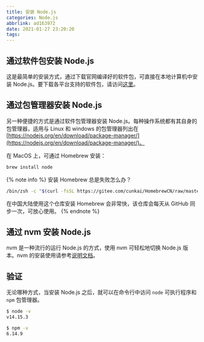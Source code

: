```yaml
---
title: 安装 Node.js
categories: Node.js
abbrlink: ad163972
date: 2021-01-27 23:20:20
tags:
---
```


## 通过软件包安装 Node.js

这是最简单的安装方式，通过下载官网编译好的软件包，可直接在本地计算机中安装 Node.js。要下载各平台支持的软件包，请访问[这里](https://nodejs.org/en/download/)。

<!-- more -->

## 通过包管理器安装 Node.js

另一种便捷的方式是通过软件包管理器安装 Node.js。每种操作系统都有其自身的包管理器，适用与 Linux 和 windows 的包管理器列出在 [https://nodejs.org/en/download/package-manager/](https://nodejs.org/en/download/package-manager/)。

在 MacOS 上，可通过 Homebrew 安装：

```bash
brew install node
```

{% note info %}
安装 Homebrew 总是失败怎么办？

```bash
/bin/zsh -c "$(curl -fsSL https://gitee.com/cunkai/HomebrewCN/raw/master/Homebrew.sh)"
```

在中国大陆使用这个仓库安装 Homebrew 会非常快，该仓库会每天从 GitHub 同步一次，可放心使用。
{% endnote %}

## 通过 nvm 安装 Node.js

nvm 是一种流行的运行 Node.js 的方式，使用 nvm 可轻松地切换 Node.js 版本。nvm 的安装使用请参考[说明文档](https://github.com/nvm-sh/nvm#installing-and-updating)。

## 验证

无论哪种方式，当安装 Node.js 之后，就可以在命令行中访问 `node` 可执行程序和 `npm` 包管理器。

```bash
$ node -v
v14.15.3

$ npm -v
6.14.9
```

